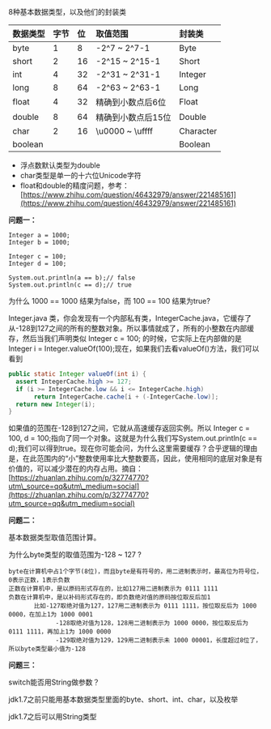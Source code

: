 8种基本数据类型，以及他们的封装类

| 数据类型 | 字节 | 位 | 取值范围 | 封装类 |
| :--- | :--- | :--- | :--- | :--- |
| byte | 1 | 8 | -2^7 ~ 2^7-1 | Byte |
| short | 2 | 16 | -2^15 ~ 2^15-1 | Short |
| int | 4 | 32 | -2^31 ~ 2^31-1 | Integer |
| long | 8 | 64 | -2^63 ~ 2^63-1 | Long |
| float | 4 | 32 | 精确到小数点后6位 | Float |
| double | 8 | 64 | 精确到小数点后15位 | Double |
| char | 2 | 16 | \u0000 ~ \uffff | Character |
| boolean |  |  |  | Boolean |

* 浮点数默认类型为double
* char类型是单一的十六位Unicode字符
* float和double的精度问题，参考：[https://www.zhihu.com/question/46432979/answer/221485161](https://www.zhihu.com/question/46432979/answer/221485161)

**问题一：**

```
Integer a = 1000;
Integer b = 1000;

Integer c = 100;
Integer d = 100;

System.out.println(a == b);// false
System.out.println(c == d);// true
```

为什么 1000 == 1000 结果为false，而 100 == 100 结果为true?

Integer.java 类，你会发现有一个内部私有类，IntegerCache.java，它缓存了从-128到127之间的所有的整数对象。所以事情就成了，所有的小整数在内部缓存，然后当我们声明类似 Integer c = 100; 的时候，它实际上在内部做的是 Integer i = Integer.valueOf\(100\);现在，如果我们去看valueOf\(\)方法，我们可以看到

```java
public static Integer valueOf(int i) {
  assert IntegerCache.high >= 127;
  if (i >= IntegerCache.low && i <= IntegerCache.high)
       return IntegerCache.cache[i + (-IntegerCache.low)];
  return new Integer(i);
}
```

如果值的范围在-128到127之间，它就从高速缓存返回实例。所以 Integer c = 100, d = 100;指向了同一个对象。这就是为什么我们写System.out.println\(c == d\);我们可以得到true。现在你可能会问，为什么这里需要缓存？合乎逻辑的理由是，在此范围内的“小”整数使用率比大整数要高，因此，使用相同的底层对象是有价值的，可以减少潜在的内存占用。摘自：[https://zhuanlan.zhihu.com/p/32774770?utm\_source=qq&utm\_medium=social](https://zhuanlan.zhihu.com/p/32774770?utm_source=qq&utm_medium=social)

**问题二：**

基本数据类型取值范围计算。

为什么byte类型的取值范围为-128 ~ 127 ?

```
byte在计算机中占1个字节(8位)，而且byte是有符号的，用二进制表示时，最高位为符号位，0表示正数，1表示负数
正数在计算机中，是以原码形式存在的，比如127用二进制表示为 0111 1111
负数在计算机中，是以补码形式存在的，即负数绝对值的原码按位取反后加1
       比如-127取绝对值为127，127用二进制表示为 0111 1111，按位取反后为 1000 0000，在加上1为 1000 0001
             -128取绝对值为128，128用二进制表示为 1000 0000，按位取反后为 0111 1111，再加上1为 1000 0000
             -129取绝对值为129，129用二进制表示未 1000 00001，长度超过8位了，所以byte类型最小值为-128
```

**问题三：**

switch能否用String做参数？

jdk1.7之前只能用基本数据类型里面的byte、short、int、char，以及枚举

jdk1.7之后可以用String类型

